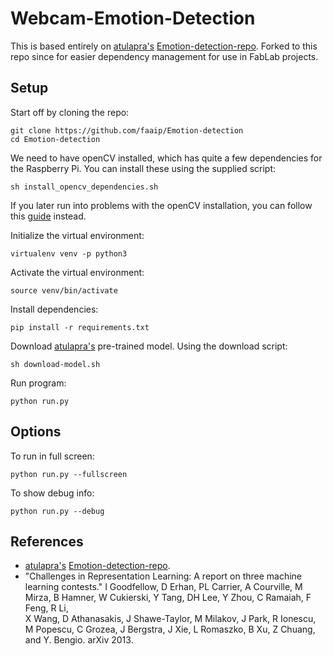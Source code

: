 # Webcam-Emotion-Detection
This is based entirely on [atulapra's](https://github.com/atulapra) [Emotion-detection-repo](https://github.com/atulapra/Emotion-detection). Forked to this repo since for easier dependency management for use in FabLab projects.
## Setup
Start off by cloning the repo:
```
git clone https://github.com/faaip/Emotion-detection
cd Emotion-detection
```
We need to have openCV installed, which has quite a few dependencies for the Raspberry Pi. You can install these using the supplied script:
```
sh install_opencv_dependencies.sh

```
If you later run into problems with the openCV installation, you can follow this [guide](https://www.pyimagesearch.com/2019/09/16/install-opencv-4-on-raspberry-pi-4-and-raspbian-buster/) instead.

Initialize the virtual environment:
```
virtualenv venv -p python3
```
Activate the virtual environment:
```
source venv/bin/activate
```
Install dependencies:
```
pip install -r requirements.txt
```
Download [atulapra's](https://github.com/atulapra) pre-trained model. Using the download script:
```
sh download-model.sh
```

Run program:
```
python run.py
```
## Options
To run in full screen:
```
python run.py --fullscreen
```
To show debug info:
```
python run.py --debug
```
## References
* [atulapra's](https://github.com/atulapra) [Emotion-detection-repo](https://github.com/atulapra/Emotion-detection).
* "Challenges in Representation Learning: A report on three machine learning contests." I Goodfellow, D Erhan, PL Carrier, A Courville, M Mirza, B
   Hamner, W Cukierski, Y Tang, DH Lee, Y Zhou, C Ramaiah, F Feng, R Li,  
   X Wang, D Athanasakis, J Shawe-Taylor, M Milakov, J Park, R Ionescu,
   M Popescu, C Grozea, J Bergstra, J Xie, L Romaszko, B Xu, Z Chuang, and
   Y. Bengio. arXiv 2013.